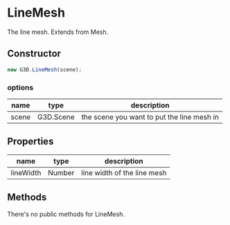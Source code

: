 # LineMesh

The line mesh. Extends from Mesh.

## Constructor

```javascript
new G3D.LineMesh(scene);
```

### options

| name  | type      | description                                |
| ----- | --------- | ------------------------------------------ |
| scene | G3D.Scene | the scene you want to put the line mesh in |

## Properties

| name      | type   | description            |
| --------- | ------ | ---------------------- |
| lineWidth | Number | line width of the line mesh |

## Methods

There's no public methods for LineMesh.